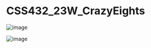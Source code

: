 # CSS432_23W_CrazyEights
![image](https://github.com/user-attachments/assets/37c5c578-029d-4cce-866e-6da59f44bb44)

![image](https://github.com/user-attachments/assets/7701dee2-040b-4c3d-8d59-46c91ae4cb8f)
